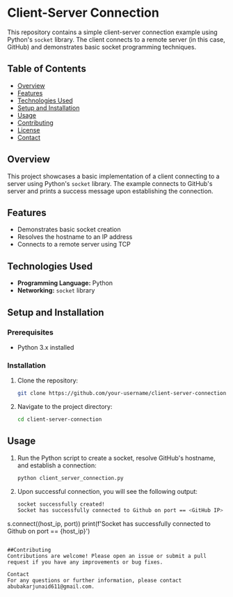 # Client-Server Connection

This repository contains a simple client-server connection example using Python's `socket` library. The client connects to a remote server (in this case, GitHub) and demonstrates basic socket programming techniques.

## Table of Contents

- [Overview](#overview)
- [Features](#features)
- [Technologies Used](#technologies-used)
- [Setup and Installation](#setup-and-installation)
- [Usage](#usage)
- [Contributing](#contributing)
- [License](#license)
- [Contact](#contact)

## Overview

This project showcases a basic implementation of a client connecting to a server using Python's `socket` library. The example connects to GitHub's server and prints a success message upon establishing the connection.

## Features

- Demonstrates basic socket creation
- Resolves the hostname to an IP address
- Connects to a remote server using TCP

## Technologies Used

- **Programming Language:** Python
- **Networking:** `socket` library

## Setup and Installation

### Prerequisites

- Python 3.x installed

### Installation

1. Clone the repository:

    ```bash
    git clone https://github.com/your-username/client-server-connection.git
    ```

2. Navigate to the project directory:

    ```bash
    cd client-server-connection
    ```

## Usage

1. Run the Python script to create a socket, resolve GitHub's hostname, and establish a connection:

    ```bash
    python client_server_connection.py
    ```

2. Upon successful connection, you will see the following output:

    ```bash
    socket successfully created!
    Socket has successfully connected to Github on port == <GitHub IP>
    ```


s.connect((host_ip, port))
print(f'Socket has successfully connected to Github on port == {host_ip}')
```

##Contributing
Contributions are welcome! Please open an issue or submit a pull request if you have any improvements or bug fixes.

Contact
For any questions or further information, please contact abubakarjunaid611@gmail.com.
